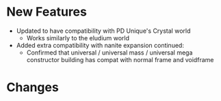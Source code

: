 # New Features 
* Updated to have compatibility with PD Unique's Crystal world
    - Works similarly to the eludium world
* Added extra compatibility with nanite expansion continued:
    - Confirmed that universal / universal mass / universal mega constructor building has compat with normal frame and voidframe

# Changes